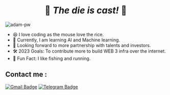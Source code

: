 <h1 align="center">
    🌟 <em> The die is cast! </em> 🌟
</h1>

<p align="left">
    <img 
        src="https://komarev.com/ghpvc/?username=lobcare&label=Profile%20views&color=0e75b6&style=flat" alt="adam-pw" 
    />
</p>

- 😆 I love coding as the mouse love the rice.
- 🤔 Currently, I am learning AI and Machine learning.
- 🤝 Looking forward to more partnership with talents and investors.
- 🛠️ 2023 Goals: To contribute more to build WEB 3 infra over the internet.
- 🌟 Fun Fact: I like fishing and running.

## Contact me :

[![Gmail Badge](https://img.shields.io/badge/-makpushkin1224@gmail.com-blue?style=flat-roundedrectangle&logo=Gmail&logoColor=white&link=mailto:makpushkin1224@gmail.com)](makpushkin1224@gmail.com)
[![Telegram Badge](https://img.shields.io/badge/-jsm_lobcare-blue?style=flat-roundedrectangle&logo=telegram&logoColor=white&link=https://t.me/jsm_lobcare)](https://t.me/jsm_lobcare)
